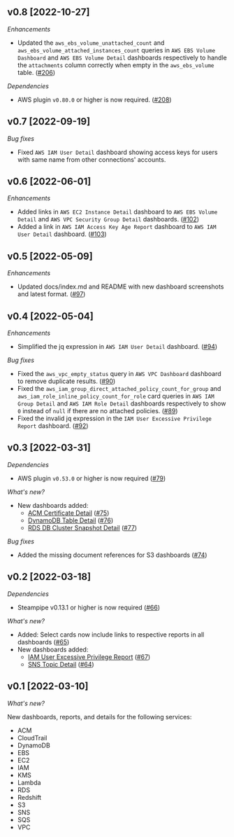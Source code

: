 ## v0.8 [2022-10-27]

_Enhancements_

- Updated the `aws_ebs_volume_unattached_count` and `aws_ebs_volume_attached_instances_count` queries in `AWS EBS Volume Dashboard` and `AWS EBS Volume Detail` dashboards respectively to handle the `attachments` column correctly when empty in the `aws_ebs_volume` table. ([#206](https://github.com/turbot/steampipe-mod-aws-insights/pull/206))

_Dependencies_

- AWS plugin `v0.80.0` or higher is now required. ([#208](https://github.com/turbot/steampipe-mod-aws-insights/pull/208))

## v0.7 [2022-09-19]

_Bug fixes_

- Fixed `AWS IAM User Detail` dashboard showing access keys for users with same name from other connections' accounts.

## v0.6 [2022-06-01]

_Enhancements_

- Added links in `AWS EC2 Instance Detail` dashboard to `AWS EBS Volume Detail` and `AWS VPC Security Group Detail` dashboards. ([#102](https://github.com/turbot/steampipe-mod-aws-insights/pull/102))
- Added a link in `AWS IAM Access Key Age Report` dashboard to `AWS IAM User Detail` dashboard. ([#103](https://github.com/turbot/steampipe-mod-aws-insights/pull/103))

## v0.5 [2022-05-09]

_Enhancements_

- Updated docs/index.md and README with new dashboard screenshots and latest format. ([#97](https://github.com/turbot/steampipe-mod-aws-insights/pull/97))

## v0.4 [2022-05-04]

_Enhancements_

- Simplified the jq expression in `AWS IAM User Detail` dashboard. ([#94](https://github.com/turbot/steampipe-mod-aws-insights/pull/94))

_Bug fixes_

- Fixed the `aws_vpc_empty_status` query in `AWS VPC Dashboard` dashboard to remove duplicate results. ([#90](https://github.com/turbot/steampipe-mod-aws-insights/pull/90))
- Fixed the `aws_iam_group_direct_attached_policy_count_for_group` and `aws_iam_role_inline_policy_count_for_role` card queries in `AWS IAM Group Detail` and `AWS IAM Role Detail` dashboards respectively to show `0` instead of `null` if there are no attached policies. ([#89](https://github.com/turbot/steampipe-mod-aws-insights/pull/89))
- Fixed the invalid jq expression in the `IAM User Excessive Privilege Report` dashboard. ([#92](https://github.com/turbot/steampipe-mod-aws-insights/pull/92))

## v0.3 [2022-03-31]

_Dependencies_

- AWS plugin `v0.53.0` or higher is now required ([#79](https://github.com/turbot/steampipe-mod-aws-insights/pull/66))

_What's new?_

- New dashboards added:
  - [ACM Certificate Detail](https://hub.steampipe.io/mods/turbot/aws_insights/dashboards/dashboard.acm_certificate_detail) ([#75](https://github.com/turbot/steampipe-mod-aws-insights/pull/75))
  - [DynamoDB Table Detail](https://hub.steampipe.io/mods/turbot/aws_insights/dashboards/dashboard.aws_dynamodb_table_detail) ([#76](https://github.com/turbot/steampipe-mod-aws-insights/pull/76))
  - [RDS DB Cluster Snapshot Detail](https://hub.steampipe.io/mods/turbot/aws_insights/dashboards/dashboard.aws_rds_db_cluster_snapshot_detail) ([#77](https://github.com/turbot/steampipe-mod-aws-insights/pull/77))

_Bug fixes_

- Added the missing document references for S3 dashboards ([#74](https://github.com/turbot/steampipe-mod-aws-insights/pull/74))

## v0.2 [2022-03-18]

_Dependencies_

- Steampipe v0.13.1 or higher is now required ([#66](https://github.com/turbot/steampipe-mod-aws-insights/pull/66))

_What's new?_

- Added: Select cards now include links to respective reports in all dashboards ([#65](https://github.com/turbot/steampipe-mod-aws-insights/pull/65))
- New dashboards added:
  - [IAM User Excessive Privilege Report](https://hub.steampipe.io/mods/turbot/aws_insights/dashboards/dashboard.aws_iam_user_excessive_privilege_report) ([#67](https://github.com/turbot/steampipe-mod-aws-insights/pull/67))
  - [SNS Topic Detail](https://hub.steampipe.io/mods/turbot/aws_insights/dashboards/dashboard.aws_sns_topic_detail) ([#64](https://github.com/turbot/steampipe-mod-aws-insights/pull/64))

## v0.1 [2022-03-10]

_What's new?_

New dashboards, reports, and details for the following services:
- ACM
- CloudTrail
- DynamoDB
- EBS
- EC2
- IAM
- KMS
- Lambda
- RDS
- Redshift
- S3
- SNS
- SQS
- VPC
